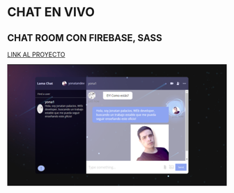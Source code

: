 # CHAT EN VIVO 
## CHAT ROOM CON FIREBASE, SASS

<a href="https://yonpalac1.github.io/chat-room/">LINK AL PROYECTO</a>


<img src="https://github.com/YonPalac1/YonPalac1/blob/main/src/assets/img/projects/project5/chat.png?raw=true" />
